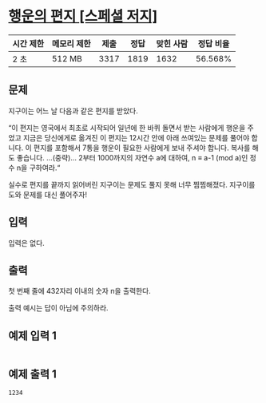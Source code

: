 # [행운의 편지 [스페셜 저지]](https://www.acmicpc.net/problem/13311)

| 시간 제한 | 메모리 제한 | 제출 | 정답 | 맞힌 사람 | 정답 비율 |
| --- | --- | --- | --- | --- | --- |
| 2 초 | 512 MB | 3317 | 1819 | 1632 | 56.568% |

## 문제

지구이는 어느 날 다음과 같은 편지를 받았다.

“이 편지는 영국에서 최초로 시작되어 일년에 한 바퀴 돌면서 받는 사람에게 행운을 주었고 지금은 당신에게로 옮겨진 이 편지는 12시간 안에 아래 쓰여있는 문제를 풀어야 합니다. 이 편지를 포함해서 7통을 행운이 필요한 사람에게 보내 주셔야 합니다. 복사를 해도 좋습니다. ...(중략)… 2부터 1000까지의 자연수 a에 대하여, n ≡ a­-1 (mod a)인 정수 n을 구하여라.“

실수로 편지를 끝까지 읽어버린 지구이는 문제도 풀지 못해 너무 찜찜해졌다. 지구이를 도와 문제를 대신 풀어주자!

## 입력

입력은 없다.

## 출력

첫 번째 줄에 432자리 이내의 숫자 n을 출력한다.

출력 예시는 답이 아님에 주의하라.

## 예제 입력 1

```

```

## 예제 출력 1

```
1234
```
